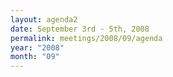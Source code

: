 ```yaml
---
layout: agenda2
date: September 3rd - 5th, 2008
permalink: meetings/2008/09/agenda
year: "2008"
month: "09"
---
```

